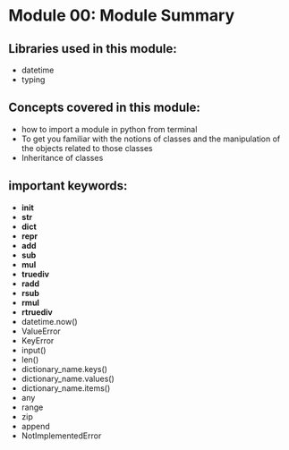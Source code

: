 # Module 00: Module Summary

## Libraries used in this module:
- datetime
- typing

## Concepts covered in this module:
- how to import a module in python from terminal
- To get you familiar with the notions of classes and the manipulation of the objects related to those classes
- Inheritance of classes

## important keywords:
- __init__
- __str__
- __dict__
- __repr__
- __add__
- __sub__
- __mul__
- __truediv__
- __radd__
- __rsub__
- __rmul__
- __rtruediv__
- datetime.now()
- ValueError
- KeyError
- input()
- len()
- dictionary_name.keys()
- dictionary_name.values()
- dictionary_name.items()
- any
- range
- zip
- append
- NotImplementedError